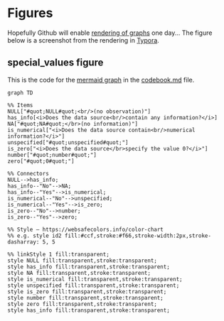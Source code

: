 # Figures

Hopefully Github will enable [rendering of graphs](https://github.com/github/markup/issues/533) one day... The figure below is a screenshot from the rendering in [Typora](https://typora.io).

## special_values figure

This is the code for the  [mermaid graph](https://mermaidjs.github.io) in the [codebook.md](../../codebook.md) file. 



```mermaid
graph TD

%% Items
NULL["#quot;NULL#quot;<br/>(no observation)"]
has_info[<i>Does the data source<br/>contain any information?</i>]
NA["#quot;NA#quot;</br>(no information)"]
is_numerical["<i>Does the data source contain<br/>numerical information?</i>"]
unspecified["#quot;unspecified#quot;"]
is_zero["<i>Does the data source</br>specify the value 0?</i>"]
number["#quot;number#quot;"]
zero["#quot;0#quot;"]

%% Connectors
NULL-->has_info;
has_info--"No"-->NA;
has_info--"Yes"-->is_numerical;
is_numerical--"No"-->unspecified;
is_numerical--"Yes"-->is_zero;
is_zero--"No"-->number;
is_zero--"Yes"-->zero;

%% Style – https://websafecolors.info/color-chart
%% e.g. style id2 fill:#ccf,stroke:#f66,stroke-width:2px,stroke-dasharray: 5, 5

%% linkStyle 1 fill:transparent;
style NULL fill:transparent,stroke:transparent;
style has_info fill:transparent,stroke:transparent;
style NA fill:transparent,stroke:transparent;
style is_numerical fill:transparent,stroke:transparent;
style unspecified fill:transparent,stroke:transparent;
style is_zero fill:transparent,stroke:transparent;
style number fill:transparent,stroke:transparent;
style zero fill:transparent,stroke:transparent;
style has_info fill:transparent,stroke:transparent;
```
















